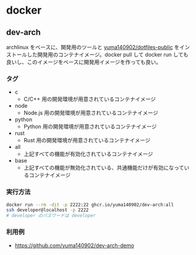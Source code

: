 # docker

## dev-arch

archlinux をベースに、開発用のツールと [yuma140902/dotfiles-public](https://github.com/yuma140902/dotfiles-public) をインストールした開発用のコンテナイメージ。docker pull して docker run しても良いし、このイメージをベースに開発用イメージを作っても良い。

### タグ

- c
	- C/C++ 用の開発環境が用意されているコンテナイメージ
- node
	- Node.js 用の開発環境が用意されているコンテナイメージ
- python
	- Python 用の開発環境が用意されているコンテナイメージ
- rust
	- Rust 用の開発環境が用意されているコンテナイメージ
- all
	- 上記すべての機能が有効化されているコンテナイメージ
- base
	- 上記すべての機能が無効化されている、共通機能だけが有効になっているコンテナイメージ

### 実行方法

```sh
docker run --rm -dit -p 2222:22 ghcr.io/yuma140902/dev-arch:all
ssh developer@localhost -p 2222
# developer のパスワードは developer
```

### 利用例

- <https://github.com/yuma140902/dev-arch-demo>
